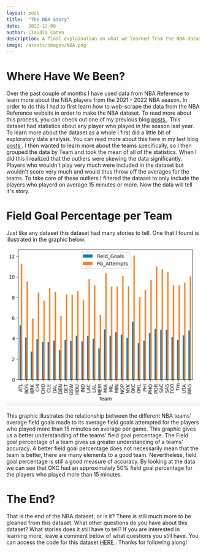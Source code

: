 ```yaml
---
layout: post
title:  "The NBA Story"
date:   2022-12-08
author: Claudia Caten
description: A final explaination on what we learned from the NBA dataset
image: /assets/images/NBA.png
---
```


# Where Have We Been?
Over the past couple of months I have used data from NBA Reference to learn more about the NBA players from the 2021 - 2022 NBA season. In order to do this I had to first learn how to web-scrape the data from the NBA Reference website in order to make the NBA dataset. To read more about this process, you  can check out one of my previous blog <a href="[https://github.com/claudia-caten/web-scraping](https://claudia-caten.github.io/stat386-projects/2022/10/18/Web-Scraping-the-NBA.html)"> posts </a>. This dataset had statistics about any player who played in the season last year. To learn more about the dataset as a whole I first did a little bit of exploratory data analysis. You can read more about this here in my last blog <a href="[[https://github.com/claudia-caten/web-scraping](https://claudia-caten.github.io/stat386-projects/2022/10/18/Web-Scraping-the-NBA.html)](https://claudia-caten.github.io/stat386-projects/2022/11/17/Exploring-the-NBA.html)"> posts </a>. I then wanted to learn more about the teams specifically, so I then grouped the data by Team and took the mean of all of the statistics. When I did this I realized that the outliers were skewing the data significantly. Players who wouldn't play very much were included in the dataset but wouldn't score very much and would thus throw off the averages for the teams. To take care of these outliers I filtered the dataset to only include the players who playerd on average 15 minutes or more. Now the data will tell it's story.

# Field Goal Percentage per Team
Just like any dataset this dataset had many stories to tell. One that I found is illustrated in the graphic below. ![Test Image](https://raw.githubusercontent.com/claudia-caten/stat386-projects/main/assets/images/NBA_story.png)


This graphic illustrates the relationship between the different NBA teams' average field goals made to its average field goals attempted for the players who played more than 15 minutes on average per game. This graphic gives us a better understanding of the teams' field goal percentage. The Field goal percentage of a team gives us greater understanding of a teams' accuracy. A better field goal percentage does not necessarily mean that the team is better, there are many elements to a good team. Nevertheless, field goal percentage is still a good measure of accuracy. By looking at the data we can see that OKC had an approximately 50% field goal percentage for the players who played more than 15 minutes. 

# The End?
That is the end of the NBA dataset, or is it? There is still much more to be gleaned from this dataset. What other questions do you have about this dataset? What stories does it still have to tell? If you are interested in learning more, leave a comment below of what questions you still have. You can access the code for this dataset <a href="https://github.com/claudia-caten/web-scraping"> HERE </a>. Thanks for following along!


